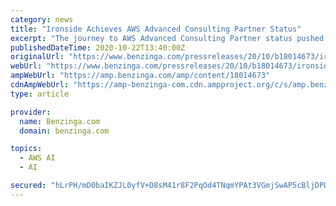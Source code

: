 ```yaml
---
category: news
title: "Ironside Achieves AWS Advanced Consulting Partner Status"
excerpt: "The journey to AWS Advanced Consulting Partner status pushed us to gain valuable understanding of AWS and services like Amazon QuickSight, Amazon SageMaker, Amazon Redshift, and more, which ..."
publishedDateTime: 2020-10-22T13:40:00Z
originalUrl: "https://www.benzinga.com/pressreleases/20/10/b18014673/ironside-achieves-aws-advanced-consulting-partner-status"
webUrl: "https://www.benzinga.com/pressreleases/20/10/b18014673/ironside-achieves-aws-advanced-consulting-partner-status"
ampWebUrl: "https://amp.benzinga.com/amp/content/18014673"
cdnAmpWebUrl: "https://amp-benzinga-com.cdn.ampproject.org/c/s/amp.benzinga.com/amp/content/18014673"
type: article

provider:
  name: Benzinga.com
  domain: benzinga.com

topics:
  - AWS AI
  - AI

secured: "hLrPH/mD0baIKZJL0yfV+D8sM41r8F2PqOd4TNqmYPAt3VGmjSwAP5cBljDPDbB0N3ZN3RXg2ys3nxl0PEl0HRfVaALFdtO/jvaqWa6jo0up3dv4LN8w6skKV6BmX2gBiKObyIjO5z+o23wK4cW9C5w3uPkwtsIAT1uf57yP2lC2j7dhYt05e/KMnJDDzpNaW9ShZYgBS7utoSoP2KruiVzqRSSkn0yf2VVbUiJ8xShjgUvwbYTrYdNhsdb4KyXulbUEBJQSZuecCIyd2l3Wtnv7M7ma31698Wu2g4pMumo/FNpaTcFNfJ9wyI6zmW5R69/rfzXL4sBeKo3D1Uu6pMYbldsb7YBYs0lU+X2af44=;wKyh/KCh2ajn242YUGPuWg=="
---
```


